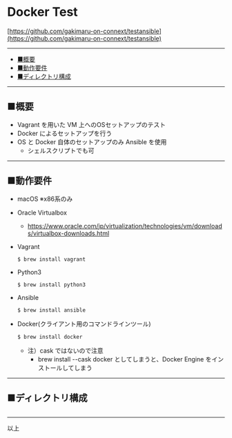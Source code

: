 <!-- omit in toc -->
# Docker Test

[https://github.com/gakimaru-on-connext/testansible](https://github.com/gakimaru-on-connext/testansible)

---
- [■概要](#概要)
- [■動作要件](#動作要件)
- [■ディレクトリ構成](#ディレクトリ構成)

---
## ■概要

- Vagrant を用いた VM 上へのOSセットアップのテスト
- Docker によるセットアップを行う
- OS と Docker 自体のセットアップのみ Ansible を使用
  - シェルスクリプトでも可

---
## ■動作要件

- macOS ※x86系のみ

- Oracle Virtualbox

  - https://www.oracle.com/jp/virtualization/technologies/vm/downloads/virtualbox-downloads.html

- Vagrant

  ```shell
  $ brew install vagrant
  ```

- Python3

  ```shell
  $ brew install python3
  ```

- Ansible

  ```shell
  $ brew install ansible
  ```

- Docker(クライアント用のコマンドラインツール)

  ```shell
  $ brew install docker
  ```

  - 注）cask ではないので注意
    - brew install --cask docker としてしまうと、Docker Engine をインストールしてしまう

---
## ■ディレクトリ構成

```
```

----
以上
